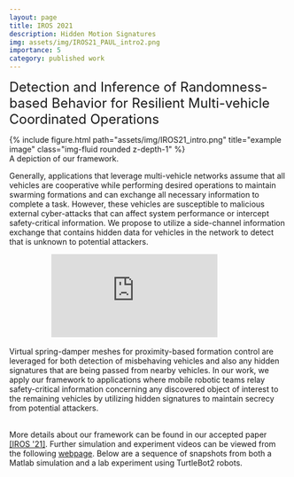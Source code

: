 ```yaml
---
layout: page
title: IROS 2021
description: Hidden Motion Signatures
img: assets/img/IROS21_PAUL_intro2.png
importance: 5
category: published work
---
```

 
<font size="+2.6">Detection and Inference of Randomness-based Behavior for Resilient Multi-vehicle Coordinated Operations</font> 
  <br/>

<!-- <img src="https://paulbonczek.github.io/assets/img/IROS21_intro.png" style="width:50%; margin: 0 auto;" /> -->

<div class="row row-cols-1 justify-content-center">
    <!-- <div class="col-sm mt-3 mt-md-0"> -->
    <div class="col-7">
        {% include figure.html path="assets/img/IROS21_intro.png" title="example image" class="img-fluid rounded z-depth-1" %}
    </div>
</div>
<div class="caption">
    A depiction of our framework.
</div>

<!-- <p style="font-size:16.8px;"> -->  
  Generally, applications that leverage multi-vehicle networks assume that all vehicles 
are cooperative while performing desired operations to maintain swarming formations and 
can exchange all necessary information to complete a task. However, these vehicles are 
susceptible to malicious external cyber-attacks that can affect system performance or 
intercept safety-critical information. We propose to utilize a side-channel information 
exchange that contains hidden data for vehicles in the network to detect that is unknown 
to potential attackers.

<div style="width:70%; margin: 0 auto;"><iframe src="https://www.youtube.com/embed/q4Fm4FR9Aqw" frameborder="0" allow="accelerometer; autoplay; clipboard-write; encrypted-media; gyroscope; picture-in-picture" allowfullscreen></iframe></div>
<p style="font-size:16.8px;">
  
Virtual spring-damper meshes for proximity-based formation control are leveraged for both 
detection of misbehaving vehicles and also any hidden signatures that are being passed 
from nearby vehicles. In our work, we apply our framework to applications where mobile 
robotic teams relay safety-critical information concerning any discovered object of interest 
to the remaining vehicles by utilizing hidden signatures to maintain secrecy from potential attackers. <br/>
  <br/>
<!-- <img src="https://pauljbonczek.github.io/images/turtlebot2.png" style="float:left; margin:0px 10px 0px 0px" width="85" /> -->
More details about our framework can be found in our accepted paper <a href="https://ieeexplore.ieee.org/document/9635899" target="_blank" rel="noopener noreferrer">[IROS '21]</a>. 
Further simulation and experiment videos can be viewed from the following <a href="http://www.bezzorobotics.com/bonczek-iros21" target="_blank" rel="noopener noreferrer">webpage</a>. Below
are a sequence of snapshots from both a Matlab simulation and a lab experiment using TurtleBot2 robots.
</p> 

<!-- <font size="+1.8">Matlab Simulation Snapshots:</font> 

<div class="row">
  <div class="column">
    <img src="https://pauljbonczek.github.io/images/Figure1_simfinal2.png" alt="MatFig1" style="width:23.9%; border:1px solid black">
    <img src="https://pauljbonczek.github.io/images/Figure2_simfinal2.png" alt="MatFig2" style="width:24%; border:1px solid black">
    <img src="https://pauljbonczek.github.io/images/Figure3_simfinal2.png" alt="MatFig3" style="width:24%; border:1px solid black">
    <img src="https://pauljbonczek.github.io/images/Figure4_simfinal2.png" alt="MatFig4" style="width:24%; border:1px solid black">
  </div>
  <div class="column">
    <img src="https://pauljbonczek.github.io/images/Figure5_simfinal2.png" alt="MatFig5" style="width:23.9%; border:1px solid black">
    <img src="https://pauljbonczek.github.io/images/Figure6_simfinal2c.png" alt="MatFig6" style="width:24%; border:1px solid black">
    <img src="https://pauljbonczek.github.io/images/Figure7_simfinal2.png" alt="MatFig7" style="width:24%; border:1px solid black">
    <img src="https://pauljbonczek.github.io/images/Figure8_simfinal.png" alt="MatFig8" style="width:24%; border:1px solid black">
  </div>
</div>

<br/>
<font size="+1.8">TurtleBot Experiment Snapshots:</font> 

<div class="row">
  <div class="column">
    <img src="https://pauljbonczek.github.io/images/exp1_gopro2.png" alt="GoPro1" style="width:13.15%">
    <img src="https://pauljbonczek.github.io/images/exp2_gopro2.png" alt="GoPro2" style="width:13.15%">
    <img src="https://pauljbonczek.github.io/images/exp3_gopro2c.png" alt="GoPro3" style="width:13.2%">
    <img src="https://pauljbonczek.github.io/images/exp4_gopro2.png" alt="GoPro4" style="width:13.2%">
    <img src="https://pauljbonczek.github.io/images/exp5_gopro2.png" alt="GoPro5" style="width:13.2%">
    <img src="https://pauljbonczek.github.io/images/exp6_gopro2a.png" alt="GoPro6" style="width:13.2%">
    <img src="https://pauljbonczek.github.io/images/exp7_gopro2.png" alt="GoPro7" style="width:13.2%">
  </div>
  <div class="column">
    <img src="https://pauljbonczek.github.io/images/exp2_matlab.png" alt="Matlab2" style="width:13.2%; border:1px solid black">
    <img src="https://pauljbonczek.github.io/images/exp1_matlab2.png" alt="Matlab1" style="width:13.16%; border:1px solid black">
    <img src="https://pauljbonczek.github.io/images/exp3_matlab.png" alt="Matlab3" style="width:13.2%; border:1px solid black">
    <img src="https://pauljbonczek.github.io/images/exp4_matlab.png" alt="Matlab4" style="width:13.2%; border:1px solid black">
    <img src="https://pauljbonczek.github.io/images/exp5_matlab.png" alt="Matlab5" style="width:13.2%; border:1px solid black">
    <img src="https://pauljbonczek.github.io/images/exp6_matlab.png" alt="Matlab6" style="width:13.2%; border:1px solid black">
    <img src="https://pauljbonczek.github.io/images/exp7_matlab2.png" alt="Matlab7" style="width:13.2%; border:1px solid black">
  </div>
</div> -->
